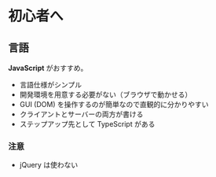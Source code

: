 # 初心者へ

## 言語
**JavaScript** がおすすめ。

- 言語仕様がシンプル
- 開発環境を用意する必要がない（ブラウザで動かせる）
- GUI (DOM) を操作するのが簡単なので直観的に分かりやすい
- クライアントとサーバーの両方が書ける
- ステップアップ先として TypeScript がある

### 注意
- jQuery は使わない
